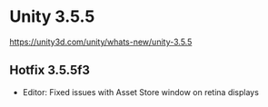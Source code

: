 # Unity 3.5.5
https://unity3d.com/unity/whats-new/unity-3.5.5

## Hotfix 3.5.5f3

<ul>
<li>Editor: Fixed issues with Asset Store window on retina displays</li>
</ul>
